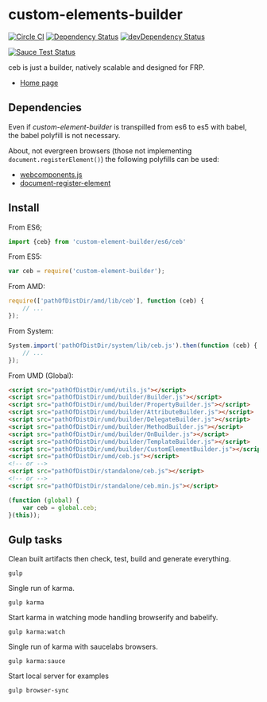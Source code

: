 # custom-elements-builder

[![Circle CI](https://circleci.com/gh/tmorin/custom-elements-builder/tree/master.svg?style=svg)](https://circleci.com/gh/tmorin/custom-elements-builder/tree/master)
[![Dependency Status](https://david-dm.org/tmorin/custom-elements-builder.svg)](https://david-dm.org/tmorin/custom-elements-builder)
[![devDependency Status](https://david-dm.org/tmorin/custom-elements-builder/dev-status.svg)](https://david-dm.org/tmorin/custom-elements-builder#info=devDependencies) 

[![Sauce Test Status](https://saucelabs.com/browser-matrix/customelementbuilder.svg)](https://saucelabs.com/u/customelementbuilder)

ceb is just a builder, natively scalable and designed for FRP.

- [Home page](http://tmorin.github.io/custom-elements-builder/)

## Dependencies

Even if _custom-element-builder_ is transpilled from es6 to es5 with babel, the babel polyfill is not necessary. 

About, not evergreen browsers (those not implementing `document.registerElement()`) the following polyfills can be used:
 - [webcomponents.js](https://github.com/webcomponents/webcomponentsjs)
 - [document-register-element](https://github.com/WebReflection/document-register-element)

## Install

From ES6;
```javascript
import {ceb} from 'custom-element-builder/es6/ceb'
```

From ES5:
```javascript
var ceb = require('custom-element-builder');
```

From AMD:
```javascript
require(['pathOfDistDir/amd/lib/ceb'], function (ceb) {
    // ...
});
```

From System:
```javascript
System.import('pathOfDistDir/system/lib/ceb.js').then(function (ceb) {
    // ...
});
```

From UMD (Global):

```html
<script src="pathOfDistDir/umd/utils.js"></script>
<script src="pathOfDistDir/umd/builder/Builder.js"></script>
<script src="pathOfDistDir/umd/builder/PropertyBuilder.js"></script>
<script src="pathOfDistDir/umd/builder/AttributeBuilder.js"></script>
<script src="pathOfDistDir/umd/builder/DelegateBuilder.js"></script>
<script src="pathOfDistDir/umd/builder/MethodBuilder.js"></script>
<script src="pathOfDistDir/umd/builder/OnBuilder.js"></script>
<script src="pathOfDistDir/umd/builder/TemplateBuilder.js"></script>
<script src="pathOfDistDir/umd/builder/CustomElementBuilder.js"></script>
<script src="pathOfDistDir/umd/ceb.js"></script>
<!-- or -->
<script src="pathOfDistDir/standalone/ceb.js"></script>
<!-- or -->
<script src="pathOfDistDir/standalone/ceb.min.js"></script>
```

```javascript
(function (global) {
    var ceb = global.ceb;
}(this));
```

## Gulp tasks

Clean built artifacts then check, test, build and generate everything.
```shell
gulp 
```

Single run of karma.
```shell
gulp karma
```

Start karma in watching mode handling browserify and babelify.
```shell
gulp karma:watch
```

Single run of karma with saucelabs browsers.
```shell
gulp karma:sauce
```

Start local server for examples
```shell
gulp browser-sync
```
